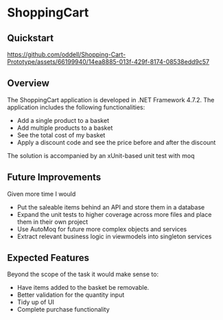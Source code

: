# ShoppingCart

## Quickstart
https://github.com/oddell/Shopping-Cart-Prototype/assets/66199940/14ea8885-013f-429f-8174-08538edd9c57

## Overview

The ShoppingCart application is developed in .NET Framework 4.7.2. The application includes the following functionalities:
- Add a single product to a basket
- Add multiple products to a basket
- See the total cost of my basket
- Apply a discount code and see the price before and after the discount

The solution is accompanied by an xUnit-based unit test with moq

## Future Improvements
Given more time I would
- Put the saleable items behind an API and store them in a database
- Expand the unit tests to higher coverage across more files and place them in their own project
- Use AutoMoq for future more complex objects and services
- Extract relevant business logic in viewmodels into singleton services

## Expected Features
Beyond the scope of the task it would make sense to:
- Have items added to the basket be removable.
- Better validation for the quantity input
- Tidy up of UI
- Complete purchase functionality



